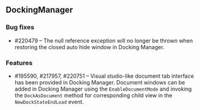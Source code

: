 ## DockingManager
  
### Bug fixes

* \#220479 – The null reference exception will no longer be thrown when restoring the closed auto hide window in Docking Manager.

### Features

* \#195590, #217957, #220751 – Visual studio-like document tab interface has been provided in Docking Manager. Document windows can be added in Docking Manager using the `EnableDocumentMode` and invoking the `DockAsDocument` method for corresponding child view in the `NewDockStateEndLoad` event.

